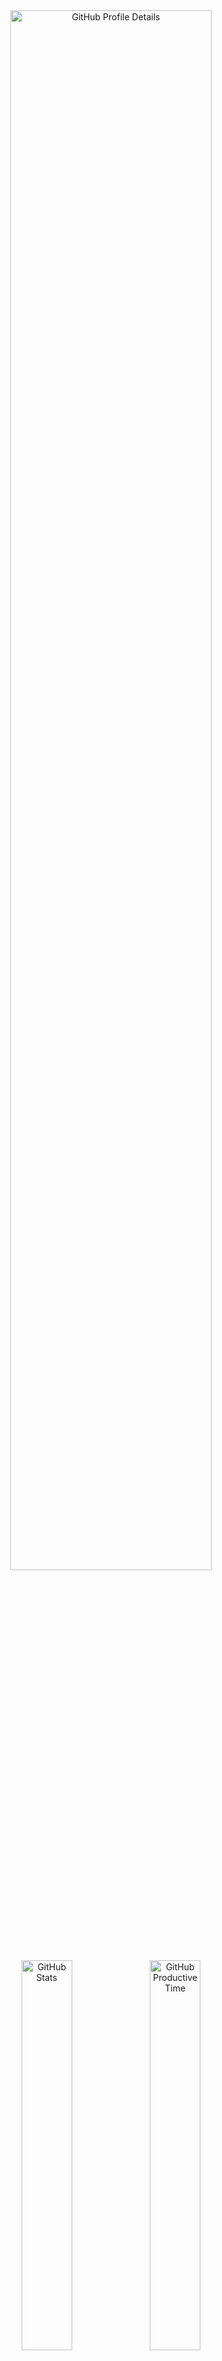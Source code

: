 <!--
  **vargalott/vargalott** is a ✨ _special_ ✨ repository because its `README.md`
  (this file) appears on your GitHub profile.
-->

<!-- https://github.com/vn7n24fzkq/github-profile-summary-cards -->
<div align="center">
    <img alt="GitHub Profile Details" width="80%" src="http://github-profile-summary-cards.vercel.app/api/cards/profile-details?username=vargalott&theme=github_dark"/>
    <img alt="GitHub Stats" width="40%" src="http://github-profile-summary-cards.vercel.app/api/cards/stats?username=vargalott&theme=github_dark">
    <img alt="GitHub Productive Time" width="40%" src="http://github-profile-summary-cards.vercel.app/api/cards/productive-time?username=vargalott&theme=github_dark"/>
    <img alt="GitHub Repos Per Language" width="40%" src="http://github-profile-summary-cards.vercel.app/api/cards/repos-per-language?username=vargalott&theme=github_dark"/>
    <img alt="GitHub Most Commit Language" width="40%" src="http://github-profile-summary-cards.vercel.app/api/cards/most-commit-language?username=vargalott&theme=github_dark"/>
</div>

---

<div align="center">
:zap: Recent activity :zap:
<br><br>

<!--RECENT_ACTIVITY:start-->
⭐ Starred [amir20/dtop](https://github.com/amir20/dtop)<br>
<!--RECENT_ACTIVITY:end-->

<!--RECENT_ACTIVITY:last_update-->
Last updated at 2025-10-10, 01:14:13
<!--RECENT_ACTIVITY:last_update_end-->
</div>
